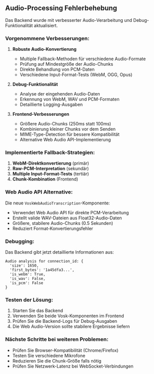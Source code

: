 ## Audio-Processing Fehlerbehebung

Das Backend wurde mit verbesserter Audio-Verarbeitung und Debug-Funktionalität aktualisiert.

### Vorgenommene Verbesserungen:

1. **Robuste Audio-Konvertierung**
   - Multiple Fallback-Methoden für verschiedene Audio-Formate
   - Prüfung auf Mindestgröße der Audio-Chunks
   - Direkte Behandlung von PCM-Daten
   - Verschiedene Input-Format-Tests (WebM, OGG, Opus)

2. **Debug-Funktionalität**
   - Analyse der eingehenden Audio-Daten
   - Erkennung von WebM, WAV und PCM-Formaten
   - Detaillierte Logging-Ausgaben

3. **Frontend-Verbesserungen**
   - Größere Audio-Chunks (250ms statt 100ms)
   - Kombinierung kleiner Chunks vor dem Senden
   - MIME-Type-Detection für bessere Kompatibilität
   - Alternative Web Audio API-Implementierung

### Implementierte Fallback-Strategien:

1. **WebM-Direktkonvertierung** (primär)
2. **Raw-PCM-Interpretation** (sekundär)  
3. **Multiple Input-Format-Tests** (tertiär)
4. **Chunk-Kombination** (Frontend)

### Web Audio API Alternative:

Die neue `VoskWebAudioTranscription`-Komponente:
- Verwendet Web Audio API für direkte PCM-Verarbeitung
- Erstellt valide WAV-Dateien aus Float32-Audio-Daten
- Größere, stabilere Audio-Chunks (0.5 Sekunden)
- Reduziert Format-Konvertierungsfehler

### Debugging:

Das Backend gibt jetzt detaillierte Informationen aus:
```
Audio analysis for connection_id: {
  'size': 1650,
  'first_bytes': '1a45dfa3...',
  'is_webm': True,
  'is_wav': False,
  'is_pcm': False
}
```

### Testen der Lösung:

1. Starten Sie das Backend
2. Verwenden Sie beide Vosk-Komponenten im Frontend
3. Prüfen Sie die Backend-Logs für Debug-Ausgaben
4. Die Web Audio-Version sollte stabilere Ergebnisse liefern

### Nächste Schritte bei weiteren Problemen:

- Prüfen Sie Browser-Kompatibilität (Chrome/Firefox)
- Testen Sie verschiedene Mikrofone
- Reduzieren Sie die Chunk-Größe falls nötig
- Prüfen Sie Netzwerk-Latenz bei WebSocket-Verbindungen
